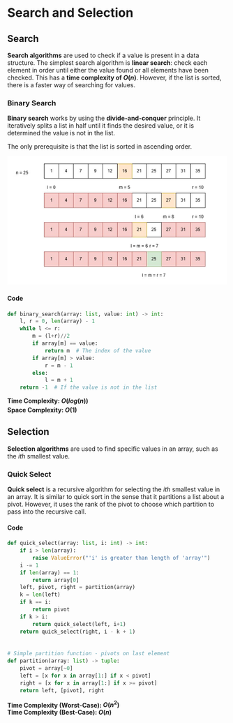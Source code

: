 # Search and Selection
## Search

**Search algorithms** are used to check if a value is present in a data structure. The simplest search algorithm is **linear search**: check each element in order until either the value found or all elements have been checked. This has a **time complexity of $O(n)$**. However, if the list is sorted, there is a faster way of searching for values.

### Binary Search

**Binary search** works by using the **divide-and-conquer** principle. It iteratively splits a list in half until it finds the desired value, or it is determined the value is not in the list.

The only prerequisite is that the list is sorted in ascending order.

![Diagram for binary search](../../media/binary_search.jpg)

#### Code
```py
def binary_search(array: list, value: int) -> int:
    l, r = 0, len(array) - 1
    while l <= r:
        m = (l+r)//2
        if array[m] == value:
            return m  # The index of the value
        if array[m] > value:
            r = m - 1
        else:
            l = m + 1
    return -1  # If the value is not in the list
```

**Time Complexity: $O(log_{}(n))$**\
**Space Complexity: $O(1)$**

## Selection

**Selection algorithms** are used to find specific values in an array, such as the $ith$ smallest value.

### Quick Select

**Quick select** is a recursive algorithm for selecting the $ith$ smallest value in an array. It is similar to quick sort in the sense that it partitions a list about a pivot. However, it uses the rank of the pivot to choose which partition to pass into the recursive call.

#### Code
```py
def quick_select(array: list, i: int) -> int:
    if i > len(array):
        raise ValueError("'i' is greater than length of 'array'")
    i -= 1
    if len(array) == 1:
        return array[0]
    left, pivot, right = partition(array)
    k = len(left)
    if k == i:
        return pivot
    if k > i:
        return quick_select(left, i+1)
    return quick_select(right, i - k + 1)


# Simple partition function - pivots on last element
def partition(array: list) -> tuple:
    pivot = array[~0]
    left = [x for x in array[1:] if x < pivot]
    right = [x for x in array[1:] if x >= pivot]
    return left, [pivot], right
```

**Time Complexity (Worst-Case): $O(n^2)$**\
**Time Complexity (Best-Case): $O(n)$**
